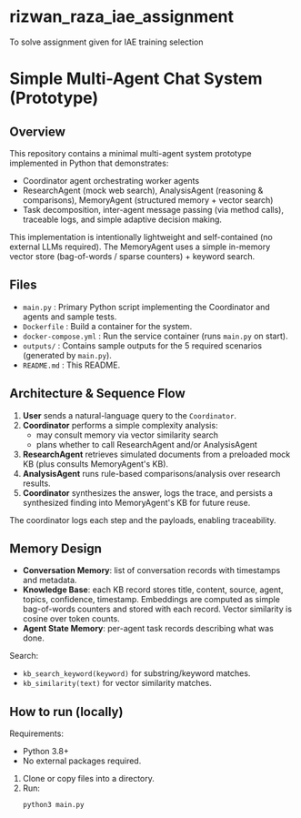 # rizwan_raza_iae_assignment
To solve assignment given for IAE training selection

# Simple Multi-Agent Chat System (Prototype)

## Overview
This repository contains a minimal multi-agent system prototype implemented in Python that demonstrates:
- Coordinator agent orchestrating worker agents
- ResearchAgent (mock web search), AnalysisAgent (reasoning & comparisons), MemoryAgent (structured memory + vector search)
- Task decomposition, inter-agent message passing (via method calls), traceable logs, and simple adaptive decision making.

This implementation is intentionally lightweight and self-contained (no external LLMs required). The MemoryAgent uses a simple in-memory vector store (bag-of-words / sparse counters) + keyword search.

## Files
- `main.py` : Primary Python script implementing the Coordinator and agents and sample tests.
- `Dockerfile` : Build a container for the system.
- `docker-compose.yml` : Run the service container (runs `main.py` on start).
- `outputs/` : Contains sample outputs for the 5 required scenarios (generated by `main.py`).
- `README.md` : This README.

## Architecture & Sequence Flow
1. **User** sends a natural-language query to the `Coordinator`.
2. **Coordinator** performs a simple complexity analysis:
   - may consult memory via vector similarity search
   - plans whether to call ResearchAgent and/or AnalysisAgent
3. **ResearchAgent** retrieves simulated documents from a preloaded mock KB (plus consults MemoryAgent's KB).
4. **AnalysisAgent** runs rule-based comparisons/analysis over research results.
5. **Coordinator** synthesizes the answer, logs the trace, and persists a synthesized finding into MemoryAgent's KB for future reuse.

The coordinator logs each step and the payloads, enabling traceability.

## Memory Design
- **Conversation Memory**: list of conversation records with timestamps and metadata.
- **Knowledge Base**: each KB record stores title, content, source, agent, topics, confidence, timestamp. Embeddings are computed as simple bag-of-words counters and stored with each record. Vector similarity is cosine over token counts.
- **Agent State Memory**: per-agent task records describing what was done.

Search:
- `kb_search_keyword(keyword)` for substring/keyword matches.
- `kb_similarity(text)` for vector similarity matches.

## How to run (locally)
Requirements:
- Python 3.8+
- No external packages required.

1. Clone or copy files into a directory.
2. Run:
   ```bash
   python3 main.py
